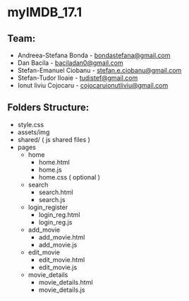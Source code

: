 # myIMDB_17.1

## Team:

- Andreea-Stefana Bonda - bondastefana@gmail.com
- Dan Bacila - baciladan0@gmail.com
- Stefan-Emanuel Ciobanu - stefan.e.ciobanu@gmail.com
- Stefan-Tudor Iloaie - tudistef@gmail.com
- Ionut liviu Cojocaru - cojocaruionutliviu@gmail.com

## Folders Structure:

- style.css
- assets/img
- shared/ ( js shared files )
- pages
  - home
    - home.html
    - home.js
    - home.css ( optional )
  - search
    - search.html
    - search.js
  - login_register
    - login_reg.html
    - login_reg.js
  - add_movie
    - add_movie.html
    - add_movie.js
  - edit_movie
    - edit_movie.html
    - edit_movie.js
  - movie_details
    - movie_details.html
    - movie_details.js

